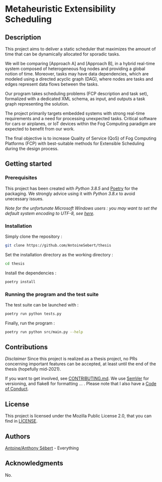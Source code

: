 # Metaheuristic Extensibility Scheduling

## Description

This project aims to deliver a static scheduler that maximizes the amount of time that can be dynamically allocated for sporadic tasks.

We will be comparing [Approach A] and [Approach B], in a hybrid real-time system composed of heterogeneous fog nodes and providing a global notion of time. Moreover, tasks may have data dependencies, which are modeled using a directed acyclic graph (DAG), where nodes are tasks and edges represent data flows between the tasks.

Our program takes scheduling problems (FCP description and task set), formalized with a dedicated XML schema, as input, and outputs a task graph representing the solution.

The project primarily targets embedded systems with strong real-time requirements and a need for processing unexpected tasks. Critical software for cars or airplanes, or  IoT devices  within the Fog Computing paradigm are expected to benefit from our work.

The final objective is to increase Quality of Service (QoS) of Fog Computing Platforms (FCP) with best-suitable methods for Extensible Scheduling during the design process.

## Getting started

### Prerequisites

This project has been created with *Python 3.8.5* and [Poetry](https://github.com/python-poetry/poetry) for the packaging. We strongly advice using it with *Python 3.8.x* to avoid unecessary issues.

*Note for the unfortunate Microsoft Windows users : you may want to set the default system encoding to UTF-8, see [here](https://docs.python.org/3/using/cmdline.html#envvar-PYTHONUTF8).*

### Installation

Simply clone the repository :
```bash
git clone https://github.com/AntoineSebert/thesis
```

Set the installation directory as the working directory :
```bash
cd thesis
```

Install the dependencies :
```bash
poetry install
```

### Running the program and the test suite

The test suite can be launched with :
```bash
poetry run python tests.py
```

Finally, run the program :
```bash
poetry run python src/main.py --help
```

## Contributions

*Disclaimer*
Since this project is realized as a thesis project, no PRs concerning important features can be accepted, at least until the end of the thesis (hopefully mid-2021).

If you want to get involved, see [CONTRIBUTING.md](CONTRIBUTING.md).
We use [SemVer](https://semver.org/) for versioning, and flake8 for formatting ... .
Please note that I also have a [Code of Conduct](CODE_OF_CONDUCT.md).

## License

This project is licensed under the Mozilla Public License 2.0, that you can find in [LICENSE](LICENSE).

## Authors

[Antoine/Anthony Sébert](https://github.com/AntoineSebert) - Everything

## Acknowledgments

No.
